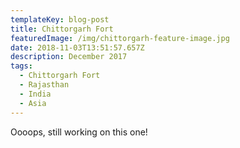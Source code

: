 ```yaml
---
templateKey: blog-post
title: Chittorgarh Fort
featuredImage: /img/chittorgarh-feature-image.jpg
date: 2018-11-03T13:51:57.657Z
description: December 2017
tags:
  - Chittorgarh Fort
  - Rajasthan
  - India
  - Asia
---
```

Oooops, still working on this one!
